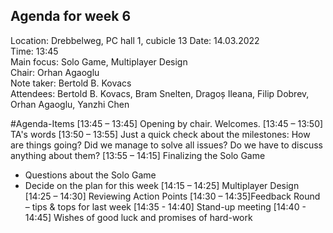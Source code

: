 ## Agenda for week 6


Location:	Drebbelweg, PC hall 1, cubicle 13
Date:           14.03.2022\
Time:		13:45\
Main focus:     Solo Game, Multiplayer Design\
Chair:          Orhan Agaoglu\
Note taker:     Bertold B. Kovacs\
Attendees: 	Bertold B. Kovacs, Bram Snelten, Dragoș Ileana, Filip Dobrev, Orhan Agaoglu, Yanzhi Chen

#Agenda-Items
[13:45 – 13:45] Opening by chair. Welcomes.
[13:45 – 13:50] TA's words
[13:50 – 13:55] Just a quick check about the milestones:
How are things going?
Did we manage to solve all issues?
Do we have to discuss anything about them?
[13:55 – 14:15] Finalizing the Solo Game
- Questions about the Solo Game
- Decide on the plan for this week
[14:15 – 14:25] Multiplayer Design
[14:25 – 14:30] Reviewing Action Points
[14:30 – 14:35]Feedback Round – tips & tops for last week
[14:35 - 14:40] Stand-up meeting
[14:40 - 14:45] Wishes of good luck and promises of hard-work
